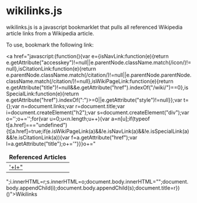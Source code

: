 # wikilinks.js

wikilinks.js is a javascript bookmarklet that pulls all referenced
Wikipedia article links from a Wikipedia article.

To use, bookmark the following link:

<a href="javascript:(function(){var e={isNavLink:function(e){return e.getAttribute("accesskey")!=null||e.parentNode.className.match(/icon/)!=null},isCitationLink:function(e){return e.parentNode.className.match(/citation/)!=null||e.parentNode.parentNode.className.match(/citation/)!=null},isWikiPageLink:function(e){return e.getAttribute("title")!=null&&e.getAttribute("href").indexOf("/wiki/")==0},isSpecialLink:function(e){return e.getAttribute("href").indexOf(":")>=0||e.getAttribute("style")!=null}};var t={};var n=document.links;var r=document.title;var i=document.createElement("h2");var s=document.createElement("div");var o='<table style="font-size: 16px; line-height:20px;">';o+='<thead style="font-weight:bold;"><tr><td>Referenced Articles</td></tr></thead><tbody>';for(var u=0;u<n.length;u++){var a=n[u];if(typeof t[a.href]==="undefined"){t[a.href]=true;if(e.isWikiPageLink(a)&&!e.isNavLink(a)&&!e.isSpecialLink(a)&&!e.isCitationLink(a)){var f=a.getAttribute("href");var l=a.getAttribute("title");o+='<tr><td><a href="'+f+'">'+l+"</a></td></tr>"}}}o+="</tbody></table>";i.innerHTML=r;s.innerHTML=o;document.body.innerHTML="";document.body.appendChild(i);document.body.appendChild(s);document.title=r})()">Wikilinks</a>

